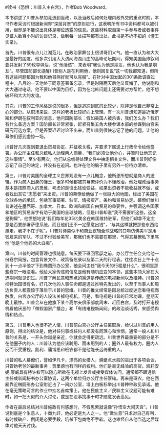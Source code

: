 #读书《恐惧：川普入主白宫》，作者Bob Woodward。

本书讲述了川普从参加竞选到当政，以及当政后如何处理内政外交的重点时刻，本书作者采访时根据新闻界“深层背景”的原则进行，这表明所有书中资料都可以被引用，但却是不能说出具体是哪位透露的信息。这些材料取自第一手参与者或者事件见证人数百小时的访谈记录，做到每一处描写都有出处，此书是不折不扣的《懂王实录》。

首先，川普很有点儿江湖范儿，在政治家舞台上很讲哥们义气。他一直认为和大大是最好的朋友，他多次引用大大访问海湖山庄的高峰论坛期间，得知美国轰炸叙利亚共发射了59枚导弹后，说“他活该”，来表明“我认为他是朋友，他也认为我是朋友”。尽管国防部长提醒川普别人是在利用他，他则回复说“这一切我都知道，但所有这些问题都因为我和他哥两好就可以克服”。在针对中国发起的301条款调查过程中，八月的一天他终于同意签署备忘录，但是时隔两天后他又反悔了，他说刚和大大通过电话，他不要以中国为目标，因为在北韩问题上还需要对方帮忙，他不想破坏和大大的友谊。

其次，川普的工作风格是说的很多，但是追踪到底的比较少，除非是他自己非常上心的部分。从职场来说，这样的老板比较好向上管理。有一次川普想知道最近俄罗斯和伊朗在叙利亚的消息，他问国防部长：假如美国人被杀害，我们怎么办？我们有什么备选方案？国防部长非常紧张，赶紧召集五角大楼参谋本部的参谋到白宫来研究可选方案，但是答案迟迟讨论不出来，而川普则很快忘记了他的问题。让他的幕僚们感到虚惊一场。

川普好几次提到要退出贸易协定、并征收关税，并要求下属送上行政命令给他签署。办公厅主任和总统私人助理两人商量，“我们必须让他分心，并暂时让他忘记这些事情”。至少有两次，他们从总统待处理文件中抽走相关文件，而川普则好像忘记了自己的决定，并没有在追问。也许在他的脑子里有另外一份待办清单。

第三，川普对美国的全球主义世界观没有一点儿概念，他所思所想就是商人的逻辑。作为商人出身的懂王，很多时候都被其幕僚评价为不懂政治，他处理政治事务基本是按照商人的思维，考虑的是谁出钱谁受益，如果出资者不能收益就不做，或者找出其它“志愿者”来出资。川普的幕僚给他做了一张巨大的地图，标出了美国在全球各地的承诺，包括军事部署、驻军、情报资产、条约和贸易协定。幕僚们给川普讲述在墨西哥、加拿大、日本、欧洲和韩国自由贸易的重要性，并强调这些国家和地区的贸易赤字有助于美国的全球战略，但是川普却说“我不需要听这些，这全是狗屎”，他愤怒地说“我们每年花35亿美金在韩国维持驻军，但他们却拿不定主意是否要部署萨德系统，而且他们还不一定愿意出钱”，“与其这样就把那些东西给撤走，我才不在乎呢”。川普对待类似不和商业逻辑全球战略的口吻仿佛美军是用钱雇来的军队，不过不付钱给美军，那我们也不需要在那里，气得其幕僚私下里骂他“他是个他妈的大白痴”。

第四，川普的时间管理也很随意。每天要下班回官邸之前，办公厅主任会交给他一份卷宗简报，包含背景文件、政策备忘录以及第二天的行程表。往往次日上午十点到十一点半他才下到椭圆形办公室，他会问主任“我今天的行程是什么”，很明显那些卷宗一眼没看。他给大家传递的信息是他有随机应变的本领，这些本领大家在大选期间就见识过。川普了解民意和热点的渠道是传统的电视新闻以及推特。川普的推特治国很有名，好几次他的人事任命都是通过推特先发出的，以至于当事人和周边负责人都震惊于落后于川普的思维。川普的推文经常是因总统过度迷恋看电视而触发，白宫办公厅的人设法关掉电视机。可是，看电视是川普的日常功课。星期天晚上最惨。川普会从在他旗下某个高尔夫俱乐部度周末、赶回白宫，及时打开电视机看他厌恶的「微软国家广播台」和「有线电视新闻网」的政治谈话秀，来感受舆情和热点。

第五，川普用人也很不近人情，川普前白宫办公厅主任离职后，检讨过川普的用人原则，得出的结论是，他对任何事或任何人都没有同理心和怜悯。通常一般人和川普的关系是，一开头你越是亲近，你就会走得更疏远。川普世界最重要的部分是不在他圈子内的人：川普认为他应该聘用、而未用到的人；圈外人最有权力，圈内人反而不受重视。凯利、蒲博思和班农都不是他能长远倚重的人。

川普的私人幕僚们，譬如伊凡卡，漂亮的女猎人，蜻蜓点水般的进出于各项会议，只管她老爸的最新事务；贾里德也有同样的权利。他们是毫无经验的高官。凯莉安妮.康威具有特许权可以随心所欲在电视上发言或接受媒体访问，通常都不跟通信主任或新闻秘书办公室协调，这两个单位归办公厅主任管辖。再来是班农，他在西厢靠近椭圆形办公室附近占了一间办公室，墙上白板标举出川普种种政见承诺。他在毫无策略可言的作业中挂名首席策士。他在民族主义／民粹主义议题可能有难时，如一把火似的介入讨论，或是在没事找事干时才随意发表高见。

作者在最后总结对川普施政有何感想时，不假思索就说像“孙悟空大闹天宫”。川普说到底是个生意人，十商九奸，他必定是九人之一。他“做生意”只求对自己有利，有时候破产、倒闭是必要手段，坑杀下包商绝不手软。这也难怪自从他当选之后媒体对他天天讨伐。